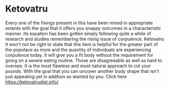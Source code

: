 # Ketovatru
Every one of the fixings present in this have been mixed in appropriate extents with the goal that it offers you snappy outcomes in a characteristic manner. Its equation has been gotten simply following quite a while of research and studies remembering the rising issue of corpulence. Ketovatru It won't not be right to state that this item is helpful for the greater part of the populace as more and the quantity of individuals are experiencing corpulence today. It will give you a fit body without the requirement for going on a severe eating routine. Those are disagreeable as well as hard to oversee. It is the most flawless and most natural approach to cut your pounds. With the goal that you can uncover another body shape that isn't just appealing yet in addition so wanted by you. Click here https://ketovatrudiet.info/
